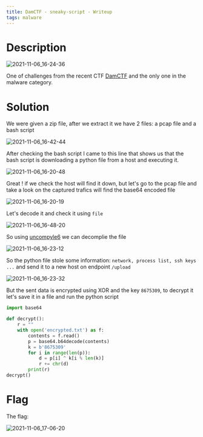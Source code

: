 ```yaml
---
title: DamCTF - sneaky-script - Writeup
tags: malware
---
```


# Description

![2021-11-06_16-24-36](https://user-images.githubusercontent.com/84577967/140614866-795e6e02-759e-4322-85fe-6517bc0879b6.png)

One of challenges from the recent CTF [DamCTF](https://damctf.xyz/) and the only one in the malware category.

# Solution

We were given a zip file, after we extract it we have 2 files: a pcap file and a bash script

![2021-11-06_16-42-44](https://user-images.githubusercontent.com/84577967/140615375-62bf876d-6ee8-4f83-83eb-051c9c99b517.png)

After checking the bash script I came to this line that shows us that the bash script is downloading a python file from a host and executing it.

![2021-11-06_16-20-48](https://user-images.githubusercontent.com/84577967/140615442-3020d258-13cd-4cbb-988a-f7fa3714f7d5.png)

Great ! if we check the host will find it down, but let's go to the pcap file and take a look on the captured trafics will find the base64 encoded file

![2021-11-06_16-20-19](https://user-images.githubusercontent.com/84577967/140615524-cae32560-bb31-400e-ba73-280f338c8ce8.png)

Let's decode it and check it using `file`

![2021-11-06_16-48-20](https://user-images.githubusercontent.com/84577967/140615571-5f638027-cfd4-4b8a-b8e2-ced6a0ff8392.png)

So using [uncompyle6](https://github.com/rocky/python-uncompyle6/) we can decomplie the file 

![2021-11-06_16-23-12](https://user-images.githubusercontent.com/84577967/140615661-19c0c02c-a1a5-4464-a783-1a0a93cbfbdf.png)

So the python file stole some information: `network, process list, ssh keys ...`  and send it to a new host on endpoint `/upload`

![2021-11-06_16-23-32](https://user-images.githubusercontent.com/84577967/140616016-873d16b8-bd62-4271-85ff-eb0c74c67032.png)

But the sent data is encrypted using XOR and the key `8675309`, to decrypt it let's save it in a file and run the python script

```python
import base64

def decrypt():
	r = ""
	with open('encrypted.txt') as f:
		contents = f.read()
		p = base64.b64decode(contents)
		k = b'8675309'
		for i in range(len(p)):
			d = p[i] ^ k[i % len(k)]
			r += chr(d)
		print(r)
decrypt()
```
# Flag

The flag:

![2021-11-06_17-06-20](https://user-images.githubusercontent.com/84577967/140616098-fba25eb7-0526-44b4-9f48-11243985a779.png)
